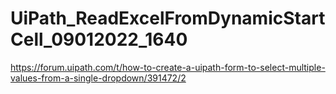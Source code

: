 # UiPath_ReadExcelFromDynamicStartCell_09012022_1640

https://forum.uipath.com/t/how-to-create-a-uipath-form-to-select-multiple-values-from-a-single-dropdown/391472/2
